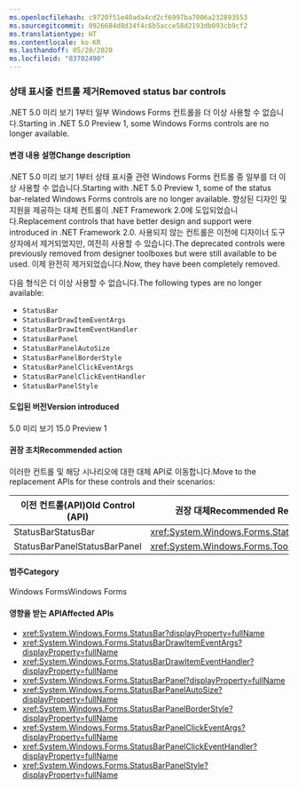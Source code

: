 ```yaml
---
ms.openlocfilehash: c9720f51e40ada4cd2cf6997ba7006a232893553
ms.sourcegitcommit: 0926684d8d34f4c6b5acce58d2193db093cb9cf2
ms.translationtype: HT
ms.contentlocale: ko-KR
ms.lasthandoff: 05/20/2020
ms.locfileid: "83702490"
---
```

### <a name="removed-status-bar-controls"></a><span data-ttu-id="8796d-101">상태 표시줄 컨트롤 제거</span><span class="sxs-lookup"><span data-stu-id="8796d-101">Removed status bar controls</span></span>

<span data-ttu-id="8796d-102">.NET 5.0 미리 보기 1부터 일부 Windows Forms 컨트롤을 더 이상 사용할 수 없습니다.</span><span class="sxs-lookup"><span data-stu-id="8796d-102">Starting in .NET 5.0 Preview 1, some Windows Forms controls are no longer available.</span></span>

#### <a name="change-description"></a><span data-ttu-id="8796d-103">변경 내용 설명</span><span class="sxs-lookup"><span data-stu-id="8796d-103">Change description</span></span>

<span data-ttu-id="8796d-104">.NET 5.0 미리 보기 1부터 상태 표시줄 관련 Windows Forms 컨트롤 중 일부를 더 이상 사용할 수 없습니다.</span><span class="sxs-lookup"><span data-stu-id="8796d-104">Starting with .NET 5.0 Preview 1, some of the status bar-related Windows Forms controls are no longer available.</span></span> <span data-ttu-id="8796d-105">향상된 디자인 및 지원을 제공하는 대체 컨트롤이 .NET Framework 2.0에 도입되었습니다.</span><span class="sxs-lookup"><span data-stu-id="8796d-105">Replacement controls that have better design and support were introduced in .NET Framework 2.0.</span></span> <span data-ttu-id="8796d-106">사용되지 않는 컨트롤은 이전에 디자이너 도구 상자에서 제거되었지만, 여전히 사용할 수 있습니다.</span><span class="sxs-lookup"><span data-stu-id="8796d-106">The deprecated controls were previously removed from designer toolboxes but were still available to be used.</span></span> <span data-ttu-id="8796d-107">이제 완전히 제거되었습니다.</span><span class="sxs-lookup"><span data-stu-id="8796d-107">Now, they have been completely removed.</span></span>

<span data-ttu-id="8796d-108">다음 형식은 더 이상 사용할 수 없습니다.</span><span class="sxs-lookup"><span data-stu-id="8796d-108">The following types are no longer available:</span></span>

* `StatusBar`
* `StatusBarDrawItemEventArgs`
* `StatusBarDrawItemEventHandler`
* `StatusBarPanel`
* `StatusBarPanelAutoSize`
* `StatusBarPanelBorderStyle`
* `StatusBarPanelClickEventArgs`
* `StatusBarPanelClickEventHandler`
* `StatusBarPanelStyle`

#### <a name="version-introduced"></a><span data-ttu-id="8796d-109">도입된 버전</span><span class="sxs-lookup"><span data-stu-id="8796d-109">Version introduced</span></span>

<span data-ttu-id="8796d-110">5.0 미리 보기 1</span><span class="sxs-lookup"><span data-stu-id="8796d-110">5.0 Preview 1</span></span>

#### <a name="recommended-action"></a><span data-ttu-id="8796d-111">권장 조치</span><span class="sxs-lookup"><span data-stu-id="8796d-111">Recommended action</span></span>

<span data-ttu-id="8796d-112">이러한 컨트롤 및 해당 시나리오에 대한 대체 API로 이동합니다.</span><span class="sxs-lookup"><span data-stu-id="8796d-112">Move to the replacement APIs for these controls and their scenarios:</span></span>

| <span data-ttu-id="8796d-113">이전 컨트롤(API)</span><span class="sxs-lookup"><span data-stu-id="8796d-113">Old Control (API)</span></span> | <span data-ttu-id="8796d-114">권장 대체</span><span class="sxs-lookup"><span data-stu-id="8796d-114">Recommended Replacement</span></span>                          |
|-------------------|--------------------------------------------------|
| <span data-ttu-id="8796d-115">StatusBar</span><span class="sxs-lookup"><span data-stu-id="8796d-115">StatusBar</span></span>         | <xref:System.Windows.Forms.StatusStrip>          |
| <span data-ttu-id="8796d-116">StatusBarPanel</span><span class="sxs-lookup"><span data-stu-id="8796d-116">StatusBarPanel</span></span>    | <xref:System.Windows.Forms.ToolStripStatusLabel> |

#### <a name="category"></a><span data-ttu-id="8796d-117">범주</span><span class="sxs-lookup"><span data-stu-id="8796d-117">Category</span></span>

<span data-ttu-id="8796d-118">Windows Forms</span><span class="sxs-lookup"><span data-stu-id="8796d-118">Windows Forms</span></span>

#### <a name="affected-apis"></a><span data-ttu-id="8796d-119">영향을 받는 API</span><span class="sxs-lookup"><span data-stu-id="8796d-119">Affected APIs</span></span>

- <xref:System.Windows.Forms.StatusBar?displayProperty=fullName>
- <xref:System.Windows.Forms.StatusBarDrawItemEventArgs?displayProperty=fullName>
- <xref:System.Windows.Forms.StatusBarDrawItemEventHandler?displayProperty=fullName>
- <xref:System.Windows.Forms.StatusBarPanel?displayProperty=fullName>
- <xref:System.Windows.Forms.StatusBarPanelAutoSize?displayProperty=fullName>
- <xref:System.Windows.Forms.StatusBarPanelBorderStyle?displayProperty=fullName>
- <xref:System.Windows.Forms.StatusBarPanelClickEventArgs?displayProperty=fullName>
- <xref:System.Windows.Forms.StatusBarPanelClickEventHandler?displayProperty=fullName>
- <xref:System.Windows.Forms.StatusBarPanelStyle?displayProperty=fullName>

<!-- 

#### Affected APIs

- `T:System.Windows.Forms.StatusBar`
- `T:System.Windows.Forms.StatusBarDrawItemEventArgs`
- `T:System.Windows.Forms.StatusBarDrawItemEventHandler`
- `T:System.Windows.Forms.StatusBarPanel`
- `T:System.Windows.Forms.StatusBarPanelAutoSize`
- `T:System.Windows.Forms.StatusBarPanelBorderStyle`
- `T:System.Windows.Forms.StatusBarPanelClickEventArgs`
- `T:System.Windows.Forms.StatusBarPanelClickEventHandler`
- `T:System.Windows.Forms.StatusBarPanelStyle` 

-->
